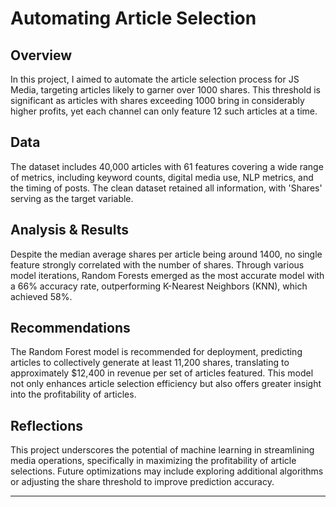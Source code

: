 # Automating Article Selection

## Overview

In this project, I aimed to automate the article selection process for JS Media, targeting articles likely to garner over 1000 shares. This threshold is significant as articles with shares exceeding 1000 bring in considerably higher profits, yet each channel can only feature 12 such articles at a time.

## Data

The dataset includes 40,000 articles with 61 features covering a wide range of metrics, including keyword counts, digital media use, NLP metrics, and the timing of posts. The clean dataset retained all information, with 'Shares' serving as the target variable.

## Analysis & Results

Despite the median average shares per article being around 1400, no single feature strongly correlated with the number of shares. Through various model iterations, Random Forests emerged as the most accurate model with a 66% accuracy rate, outperforming K-Nearest Neighbors (KNN), which achieved 58%.

## Recommendations

The Random Forest model is recommended for deployment, predicting articles to collectively generate at least 11,200 shares, translating to approximately $12,400 in revenue per set of articles featured. This model not only enhances article selection efficiency but also offers greater insight into the profitability of articles.

## Reflections

This project underscores the potential of machine learning in streamlining media operations, specifically in maximizing the profitability of article selections. Future optimizations may include exploring additional algorithms or adjusting the share threshold to improve prediction accuracy.

---
